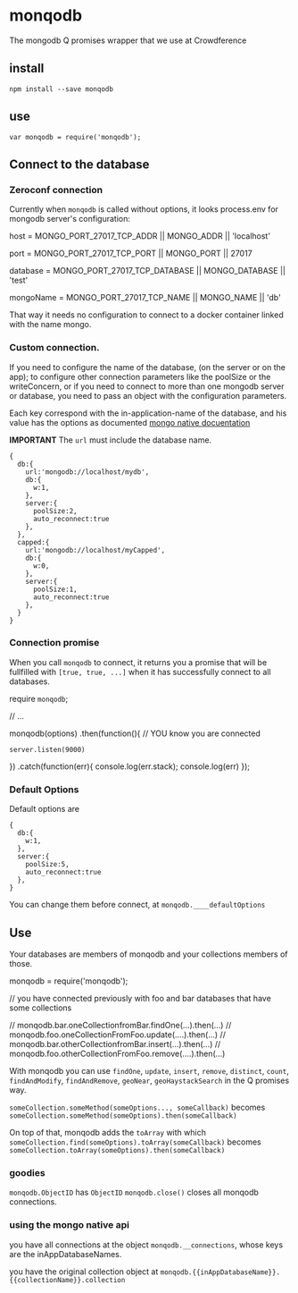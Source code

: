 monqodb
=======

The mongodb Q promises wrapper that we use at Crowdference
   
## install
    npm install --save monqodb


## use
    var monqodb = require('monqodb');


## Connect to the database

### Zeroconf connection

Currently when `monqodb` is called without options, it looks process.env for mongodb server's configuration:

  host = MONGO_PORT_27017_TCP_ADDR || MONGO_ADDR || 'localhost'

  port = MONGO_PORT_27017_TCP_PORT || MONGO_PORT || 27017
  
  database = MONGO_PORT_27017_TCP_DATABASE || MONGO_DATABASE || 'test'

  mongoName = MONGO_PORT_27017_TCP_NAME || MONGO_NAME || 'db'

That way it needs no configuration to connect to a docker container linked with the name mongo.

### Custom connection.

If you need to configure the name of the database, (on the server or on the app); to configure other connection parameters like the poolSize or the writeConcern, or if you need to connect to more than one mongodb server or database, you need to pass an object with the configuration parameters.

Each key correspond with the in-application-name of the database, and his value has the options as documented [mongo native docuentation](http://mongodb.github.io/node-mongodb-native/api-generated/mongoclient.html#connect)

**IMPORTANT**
The `url` must include the database name.
 
    {
      db:{
        url:'mongodb://localhost/mydb',
        db:{
          w:1,
        },
        server:{
          poolSize:2,
          auto_reconnect:true
        },  
      },
      capped:{
        url:'mongodb://localhost/myCapped',
        db:{
          w:0,
        },
        server:{
          poolSize:1,
          auto_reconnect:true
        },
      }
    }  
  
### Connection promise

When you call `monqodb` to connect, it returns you a promise that will be fullfilled with `[true, true, ...]` when it has successfully connect to all databases. 
  
  require `monqodb`;

  // ...

  monqodb(options)
  .then(function(){
    // YOU know you are connected

    server.listen(9000) 

  })
  .catch(function(err){
    console.log(err.stack);
    console.log(err)
  });
  
### Default Options

Default options are

    {
      db:{
        w:1,
      },
      server:{
        poolSize:5,
        auto_reconnect:true
      },
    }
    
You can change them before connect, at `monqodb.____defaultOptions`
  
## Use

Your databases are members of monqodb and your collections members of those.

  monqodb = require('monqodb');
  
  // you have connected previously with foo and bar databases that have some collections

  // monqodb.bar.oneCollectionfromBar.findOne(...).then(...)
  // monqodb.foo.oneCollectionFromFoo.update(....).then(...)
  // monqodb.bar.otherCollectionfromBar.insert(...).then(...)
  // monqodb.foo.otherCollectionFromFoo.remove(....).then(...)


With monqodb you can use   `findOne`, `update`, `insert`, `remove`, `distinct`, `count`, `findAndModify`, `findAndRemove`, `geoNear`, `geoHaystackSearch` in the Q promises way.

`someCollection.someMethod(someOptions..., someCallback)` becomes `someCollection.someMethod(someOptions).then(someCallback)`

On top of that, monqodb adds the `toArray` with which `someCollection.find(someOptions).toArray(someCallback)` becomes `someCollection.toArray(someOptions).then(someCallback)`

### goodies

  `monqodb.ObjectID` has `ObjectID` 
  `monqodb.close()` closes all monqodb connections.

### using the mongo native api

you have all connections at the object `monqodb.__connections`, whose keys are the inAppDatabaseNames.

you have the original collection object at `monqodb.{{inAppDatabaseName}}.{{collectionName}}.collection`

 


